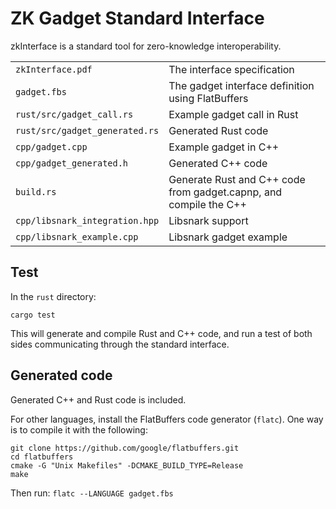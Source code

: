 # ZK Gadget Standard Interface

zkInterface is a standard tool for zero-knowledge interoperability.

|                           |                             |
| ------------------------- | --------------------------- |
| `zkInterface.pdf`         | The interface specification |
| `gadget.fbs`              | The gadget interface definition using FlatBuffers |
| `rust/src/gadget_call.rs`      | Example gadget call in Rust |
| `rust/src/gadget_generated.rs` | Generated Rust code         |
| `cpp/gadget.cpp`          | Example gadget in C++       |
| `cpp/gadget_generated.h`  | Generated C++ code          |
| `build.rs`                | Generate Rust and C++ code from gadget.capnp, and compile the C++ |
| `cpp/libsnark_integration.hpp` | Libsnark support            |
| `cpp/libsnark_example.cpp`     | Libsnark gadget example     |

## Test

In the `rust` directory:

`cargo test`

This will generate and compile Rust and C++ code, and run a test of both sides communicating
through the standard interface.

## Generated code

Generated C++ and Rust code is included.

For other languages, install the FlatBuffers code generator (`flatc`).
One way is to compile it with the following:

```
git clone https://github.com/google/flatbuffers.git
cd flatbuffers
cmake -G "Unix Makefiles" -DCMAKE_BUILD_TYPE=Release
make
```

Then run:
`flatc --LANGUAGE gadget.fbs`
